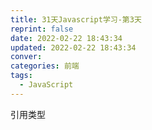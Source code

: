 ```yaml
---
title: 31天Javascript学习-第3天
reprint: false
date: 2022-02-22 18:43:34
updated: 2022-02-22 18:43:34
conver:
categories: 前端
tags:
  - JavaScript
---
```


引用类型

<!--more-->

